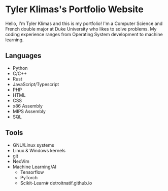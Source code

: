 # Tyler Klimas's Portfolio Website

Hello, I'm Tyler Klimas and this is my portfolio! I'm a Computer Science and French double major at Duke University who likes to solve problems. My coding experience ranges from Operating System development to machine learning.

## Languages

- Python
- C/C++
- Rust
- JavaScript/Typescript
- PHP
- HTML
- CSS
- x86 Assembly
- MIPS Assembly
- SQL

## Tools

- GNU/Linux systems
- Linux & Windows kernels
- git
- NeoVim
- Machine Learning/AI
  - Tensorflow
  - PyTorch
  - Scikit-Learn# detroitnatif.github.io
